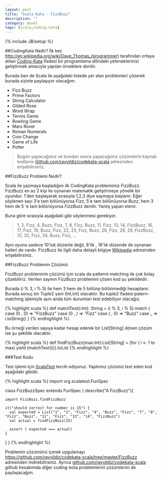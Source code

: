 ```yaml
---
layout: post
title: "Scala Kata - FizzBuzz"
description: ""
category: Genel
tags: [scala,coding-kata]
---
```

{% include JB/setup %}
	
##CodingKata Nedir?
İlk kez <http://en.wikipedia.org/wiki/Dave_Thomas_(programmer)> tarafından ortaya atılan [Coding-Kata](http://en.wikipedia.org/wiki/Kata_programming) ifadesi bir programlama dilindeki yeteneklerinizi geliştirmek amacıyla yapılan örneklere denilir. 

Burada ben de Scala ile aşağıdaki listede yer alan problemleri çözerek burada sizinle paylaşıyor olacağım:
* Fizz Buzz
* Prime Factors
* String Calculator
* Gilded Rose
* Word Wrap
* Tennis Game
* Bowling Game
* Mars Rover
* Roman Numerals
* Coin Change
* Game of Life
* Potter

>Bugün yapacağımız ve bundan sonra yapacağımız çözümlerin kaynak kodlarını [Github.com/rayyildiz/codekata-scala](https://github.com/rayyildiz/codekata-scala) adresinden erişebilirsiniz.

##FizzBuzz Problemi Nedir?

Scala ile yazmaya başladığım ilk CodingKata problemimiz FizzBuzz. FizzBuzz en az 2 kişi ile oynanan matematik geliştirmeye yönelik bir oyundur. 1'den başlayarak sırasıyla 1,2,3 diye saymaya başlanır. Eğer söylenen sayı 3'e tam bölünüyorsa *Fizz*, 5'e tam bölünüyorsa *Buzz*, hem 3 hem de 5 'e tam bölünüyorsa *FizzBuzz* denilir. Yanlış yapan elenir.

Buna göre sırasıyla aşağıdaki gibi söylenmesi gerekiyor.

>1, 2, Fizz, 4, Buzz, Fizz, 7, 8, Fizz, Buzz, 11, Fizz, 13, 14, FizzBuzz, 16, 17, Fizz, 19, Buzz, Fizz, 22, 23, Fizz, Buzz, 26, Fizz, 28, 29, FizzBuzz, 31, 32, Fizz, 34, Buzz, Fizz, ...


Aynı oyunu sadece 10'luk düzenle değil, 8'lik , 16'lık düzende de oynanan halleri de vardır. FizzBuzz ile ilgili daha detaylı bilgiye [Wikipedia](http://en.wikipedia.org/wiki/Fizz_buzz) adresinden erişebilirsiniz. 

##FizzBuzz Problemin Çözümü

FizzBuzz probleminin çözümü için scala da patternt-matching ile çok kolay çözebiliriz. Verilen sayının FizzBuzz problemini çözen kod şu şekildedir.

Burada (i % 3, i % 5) ile hem 3 hem de 5 bölünp bölünmediği hesaplanır. Burada sonuç bir Tuple2 yani (Int,Int) olacaktır. Bu tuple2 ifadesi patern-matching işlemiyle aynı anda tüm durumları test edebiliyor olacağız.

{% highlight scala %}
def matchTest(i:Int): String = (i % 3, i % 5) match {
    case (0 , 0) => "FizzBuzz"
    case (0 , _) => "Fizz"
    case (_ , 0) => "Buzz"
    case  _      => i.toString()
  }
{% endhighlight %}

Bu örneği verilen sayıya kadar hesap ederek bir List[String] dönen çözüm ise şu şekilde olacaktır. 

{% highlight scala %}
def findFizzBuzz(max:Int):List[String] = 
	(for ( i <- 1 to max) yield (matchTest(i))).toList
{% endhighlight %}

###Test Kodu

Test işlemi için [ScalaTest](http://www.scalatest.org/) tercih ediyoruz. Yaptıımız çözümü test eden kod aşağıdaki gibidir.

{% highlight scala %}
import org.scalatest.FunSpec

class FizzBuzzSpec extends FunSpec {
  describe("A FizzBuzz"){

    import FizzBuzz.findFizzBuzz

    it("should correct for number is 15") {
      val expected = List("1", "2", "Fizz", "4", "Buzz", "Fizz", "7", "8", "Fizz", "Buzz", "11", "Fizz", "13", "14", "FizzBuzz")
      val actual = findFizzBuzz(15)

      assert ( expected === actual)
    }
  }
}
{% endhighlight %}

Problemin çözümünü içerek uygulamayı  <https://github.com/rayyildiz/codekata-scala/tree/master/FizzBuzz> adresinden indirebilirsiniz. Ayrıca [github.com/rayyildiz/codekata-scala](https://github.com/rayyildiz/codekata-scala) github hesabımda diğer coding-kota problemlerini çözümlerini de paylaşacağım.